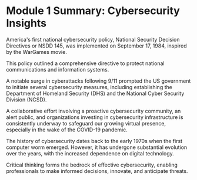# Module 1 Summary: Cybersecurity Insights
America's first national cybersecurity policy, National Security Decision Directives or NSDD 145, was implemented on September 17, 1984, inspired by the WarGames movie.

This policy outlined a comprehensive directive to protect national communications and information systems.

A notable surge in cyberattacks following 9/11 prompted the US government to initiate several cybersecurity measures, including establishing the Department of Homeland Security (DHS) and the National Cyber Security Division (NCSD).

A collaborative effort involving a proactive cybersecurity community, an alert public, and organizations investing in cybersecurity infrastructure is consistently underway to safeguard our growing virtual presence, especially in the wake of the COVID-19 pandemic.

The history of cybersecurity dates back to the early 1970s when the first computer worm emerged. However, it has undergone substantial evolution over the years, with the increased dependence on digital technology.

Critical thinking forms the bedrock of effective cybersecurity, enabling professionals to make informed decisions, innovate, and anticipate threats.
